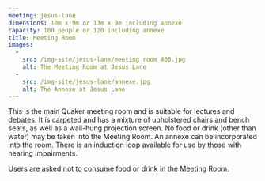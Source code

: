 ```yaml
---
meeting: jesus-lane
dimensions: 10m x 9m or 13m x 9m including annexe
capacity: 100 people or 120 including annexe
title: Meeting Room
images:
  -
    src: /img-site/jesus-lane/meeting room 400.jpg
    alt: The Meeting Room at Jesus Lane
  -
    src: /img-site/jesus-lane/annexe.jpg
    alt: The Annexe at Jesus Lane
---
```


This is the main Quaker meeting room and is suitable for lectures and debates. It is carpeted and has a mixture of upholstered chairs and bench seats, as well as a wall-hung projection screen. No food or drink (other than water) may be taken into the Meeting Room. An annexe can be incorporated into the room. There is an induction loop available for use by those with hearing impairments.

Users are asked not to consume food or drink in the Meeting Room.

